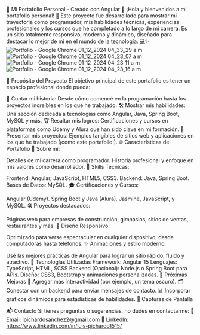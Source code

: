 🌟 Mi Portafolio Personal - Creado con Angular 🌟
¡Hola y bienvenidos a mi portafolio personal! 🚀 Este proyecto fue desarrollado para mostrar mi trayectoria como programador, mis habilidades técnicas, experiencias profesionales y los cursos que he completado a lo largo de mi carrera. Es un sitio totalmente responsivo, moderno y dinámico, diseñado para destacar lo mejor de mí en el mundo de la tecnología. 💻✨
![Portfolio - Google Chrome 01_12_2024 04_33_29 a  m](https://github.com/user-attachments/assets/a0432601-ddfe-4dbd-95fc-0cefe9c5830b)
![Portfolio - Google Chrome 01_12_2024 04_23_07 a  m](https://github.com/user-attachments/assets/4c30f62c-073f-48e7-95e5-424a4a781a42)
![Portfolio - Google Chrome 01_12_2024 04_23_11 a  m](https://github.com/user-attachments/assets/4e189c18-3817-472f-a0b8-8d646f5c5045)
![Portfolio - Google Chrome 01_12_2024 04_23_16 a  m](https://github.com/user-attachments/assets/4fb651d6-9bca-42c4-a83b-f695a619ab8b)

🎯 Propósito del Proyecto
El objetivo principal de este portafolio es tener un espacio profesional donde pueda:

📜 Contar mi historia: Desde cómo comencé en la programación hasta los proyectos increíbles en los que he trabajado.
🛠️ Mostrar mis habilidades: Una sección dedicada a tecnologías como Angular, Java, Spring Boot, MySQL y más.
🏆 Resaltar mis logros: Certificaciones y cursos en plataformas como Udemy y Alura que han sido clave en mi formación.
📂 Presentar mis proyectos: Ejemplos tangibles de sitios web y aplicaciones en los que he trabajado (¡como este portafolio!).
🌐 Características del Portafolio
📖 Sobre mí:

Detalles de mi carrera como programador.
Historia profesional y enfoque en mis valores como desarrollador.
🚀 Skills Técnicas:

Frontend: Angular, JavaScript, HTML5, CSS3.
Backend: Java, Spring Boot.
Bases de Datos: MySQL.
🎓 Certificaciones y Cursos:

Angular (Udemy).
Spring Boot y Java (Alura).
Jasmine, JavaScript, y MySQL.
🛠️ Proyectos destacados:

Páginas web para empresas de construcción, gimnasios, sitios de ventas, restaurantes y más.
📱 Diseño Responsivo:

Optimizado para verse espectacular en cualquier dispositivo, desde computadoras hasta teléfonos.
✨ Animaciones y estilo moderno:

Usé las mejores prácticas de Angular para lograr un sitio rápido, fluido y atractivo.
🔧 Tecnologías Utilizadas
Framework: Angular 15
Lenguajes: TypeScript, HTML, SCSS
Backend (Opcional): Node.js o Spring Boot para APIs.
Diseño: CSS3, Bootstrap y animaciones personalizadas.
🚀 Próximas Mejoras
🌈 Agregar más interactividad (por ejemplo, un tema oscuro).
🗂️ Conectar con un backend para enviar mensajes de contacto.
📊 Incorporar gráficos dinámicos para estadísticas de habilidades.
🎨 Capturas de Pantalla

📬 Contacto
Si tienes preguntas o sugerencias, no dudes en contactarme:
📧 Email: lpichardosanchez2@gmail.com
💼 LinkedIn: https://www.linkedin.com/in/luis-pichardo1515/
